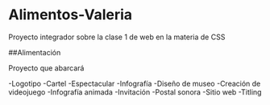 # Alimentos-Valeria
Proyecto integrador sobre la clase 1 de web en la materia de CSS

##Alimentación  

Proyecto que abarcará

-Logotipo 
-Cartel 
-Espectacular 
-Infografía 
-Diseño de museo 
-Creación de videojuego 
-Infografía animada
-Invitación 
-Postal sonora 
-Sitio web 
-Titling

